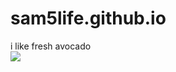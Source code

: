# sam5life.github.io
i like fresh avocado
<br><img src="https://i.pinimg.com/736x/3c/d4/80/3cd4801c2da3b35a95a8d1b402a7684f.jpg">
